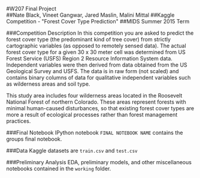 #W207 Final Project  
##Nate Black, Vineet Gangwar, Jared Maslin, Malini Mittal
##Kaggle Competition - "Forest Cover Type Prediction"
##MIDS Summer 2015 Term 

###Competition Description
In this competition you are asked to predict the forest cover type (the predominant kind of tree cover) from strictly cartographic variables (as opposed to remotely sensed data). The actual forest cover type for a given 30 x 30 meter cell was determined from US Forest Service (USFS) Region 2 Resource Information System data. Independent variables were then derived from data obtained from the US Geological Survey and USFS. The data is in raw form (not scaled) and contains binary columns of data for qualitative independent variables such as wilderness areas and soil type.

This study area includes four wilderness areas located in the Roosevelt National Forest of northern Colorado. These areas represent forests with minimal human-caused disturbances, so that existing forest cover types are more a result of ecological processes rather than forest management practices.

###Final Notebook
IPython notebook `FINAL NOTEBOOK NAME` contains the groups final notebook.

###Data
Kaggle datasets are `train.csv` and `test.csv`

###Preliminary Analysis
EDA, preliminary models, and other miscellaneous notebooks contained in the `working` folder.


